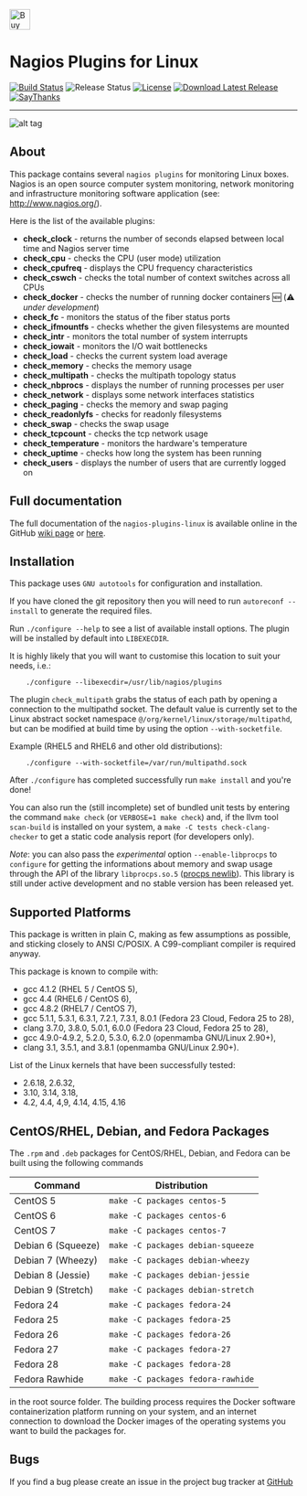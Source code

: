 <a href='https://ko-fi.com/K3K57TH3' target='_blank'><img height='36' style='border:0px;height:36px;' src='https://az743702.vo.msecnd.net/cdn/kofi2.png?v=0' border='0' alt='Buy Me a Coffee at ko-fi.com' /></a>

# Nagios Plugins for Linux

[![Build Status](https://travis-ci.org/madrisan/nagios-plugins-linux.svg?branch=master)](https://travis-ci.org/madrisan/nagios-plugins-linux)
![Release Status](https://img.shields.io/badge/status-stable-brightgreen.svg)
[![License](https://img.shields.io/badge/License-GPL--3.0-blue.svg)](https://spdx.org/licenses/GPL-3.0.html)
[![Download Latest Release](https://img.shields.io/badge/download-latest--tarball-blue.svg)](https://github.com/madrisan/nagios-plugins-linux/releases/download/v22/nagios-plugins-linux-22.tar.xz)
[![SayThanks](https://img.shields.io/badge/Say%20Thanks-!-1EAEDB.svg)](https://saythanks.io/to/madrisan)

---------------

![alt tag](https://madrisan.files.wordpress.com/2015/11/nagios-plugins-linux-logo-256.png)


## About

This package contains several `nagios plugins` for monitoring Linux boxes.
Nagios is an open source computer system monitoring, network monitoring and infrastructure monitoring software application (see: http://www.nagios.org/).

Here is the list of the available plugins:

* **check_clock** - returns the number of seconds elapsed between local time and Nagios server time 
* **check_cpu** - checks the CPU (user mode) utilization 
* **check_cpufreq** - displays the CPU frequency characteristics
* **check_cswch** - checks the total number of context switches across all CPUs
* **check_docker** - checks the number of running docker containers :new: (:warning: *under development*)
* **check_fc** - monitors the status of the fiber status ports
* **check_ifmountfs** - checks whether the given filesystems are mounted
* **check_intr** - monitors the total number of system interrupts
* **check_iowait** - monitors the I/O wait bottlenecks 
* **check_load** - checks the current system load average 
* **check_memory** - checks the memory usage 
* **check_multipath** - checks the multipath topology status 
* **check_nbprocs** - displays the number of running processes per user 
* **check_network** - displays some network interfaces statistics 
* **check_paging** - checks the memory and swap paging 
* **check_readonlyfs** - checks for readonly filesystems 
* **check_swap** - checks the swap usage 
* **check_tcpcount** - checks the tcp network usage 
* **check_temperature** - monitors the hardware's temperature 
* **check_uptime** - checks how long the system has been running 
* **check_users** - displays the number of users that are currently logged on 

## Full documentation

The full documentation of the `nagios-plugins-linux` is available online
in the GitHub [wiki page](https://github.com/madrisan/nagios-plugins-linux/wiki) or
[here](https://sites.google.com/site/davidemadrisan/nagios-monitoring/linux-os).


## Installation

This package uses `GNU autotools` for configuration and installation.

If you have cloned the git repository then you will need to run
`autoreconf --install` to generate the required files.

Run `./configure --help` to see a list of available install options.
The plugin will be installed by default into `LIBEXECDIR`.

It is highly likely that you will want to customise this location to
suit your needs, i.e.:

        ./configure --libexecdir=/usr/lib/nagios/plugins

The plugin `check_multipath` grabs the status of each path by opening a
connection to the multipathd socket.  The default value is currently set to
the Linux abstract socket namespace `@/org/kernel/linux/storage/multipathd`,
but can be modified at build time by using the option `--with-socketfile`.

Example (RHEL5 and RHEL6 and other old distributions):

        ./configure --with-socketfile=/var/run/multipathd.sock

After `./configure` has completed successfully run `make install` and
you're done!

You can also run the (still incomplete) set of bundled unit tests by entering
the command `make check` (or `VERBOSE=1 make check`) and, if the llvm tool
`scan-build` is installed on your system, a `make -C tests check-clang-checker`
to get a static code analysis report (for developers only).

_Note_: you can also pass the _experimental_ option `--enable-libprocps` to
`configure` for getting the informations about memory and swap usage through
the API of the library `libprocps.so.5`
([procps newlib](https://gitlab.com/procps-ng/procps/tree/newlib)).
This library is still under active development and no stable version has
been released yet. 

## Supported Platforms

This package is written in plain C, making as few assumptions as possible, and
sticking closely to ANSI C/POSIX. 
A C99-compliant compiler is required anyway.

This package is known to compile with:
* gcc 4.1.2 (RHEL 5 / CentOS 5),
* gcc 4.4 (RHEL6 / CentOS 6),
* gcc 4.8.2 (RHEL7 / CentOS 7),
* gcc 5.1.1, 5.3.1, 6.3.1, 7.2.1, 7.3.1, 8.0.1 (Fedora 23 Cloud, Fedora 25 to 28),
* clang 3.7.0, 3.8.0, 5.0.1, 6.0.0 (Fedora 23 Cloud, Fedora 25 to 28),
* gcc 4.9.0-4.9.2, 5.2.0, 5.3.0, 6.2.0 (openmamba GNU/Linux 2.90+),
* clang 3.1, 3.5.1, and 3.8.1 (openmamba GNU/Linux 2.90+).

List of the Linux kernels that have been successfully tested:
* 2.6.18, 2.6.32,
* 3.10, 3.14, 3.18,
* 4.2, 4.4, 4,9, 4.14, 4.15, 4.16


## CentOS/RHEL, Debian, and Fedora Packages

The `.rpm` and `.deb` packages for CentOS/RHEL, Debian, and Fedora can be built using the following commands

Command            | Distribution
------------------ | ------------
CentOS 5           | `make -C packages centos-5`
CentOS 6           | `make -C packages centos-6`
CentOS 7           | `make -C packages centos-7`
Debian 6 (Squeeze) | `make -C packages debian-squeeze`
Debian 7 (Wheezy)  | `make -C packages debian-wheezy`
Debian 8 (Jessie)  | `make -C packages debian-jessie`
Debian 9 (Stretch) | `make -C packages debian-stretch`
Fedora 24          | `make -C packages fedora-24`
Fedora 25          | `make -C packages fedora-25`
Fedora 26          | `make -C packages fedora-26`
Fedora 27          | `make -C packages fedora-27`
Fedora 28          | `make -C packages fedora-28`
Fedora Rawhide     | `make -C packages fedora-rawhide`

in the root source folder.
The building process requires the Docker software containerization platform running on your system, and an internet connection to download the Docker images of the operating systems you want to build the packages for.


## Bugs

If you find a bug please create an issue in the project bug tracker at
[GitHub](https://github.com/madrisan/nagios-plugins-linux/issues)
